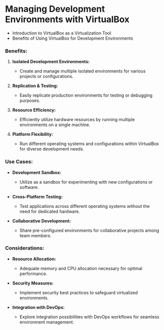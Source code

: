 # Managing Development Environments with VirtualBox

- Introduction to VirtualBox as a Virtualization Tool
- Benefits of Using VirtualBox for Development Environments

### Benefits:

1. **Isolated Development Environments:**
   - Create and manage multiple isolated environments for various projects or configurations.

2. **Replication & Testing:**
   - Easily replicate production environments for testing or debugging purposes.

3. **Resource Efficiency:**
   - Efficiently utilize hardware resources by running multiple environments on a single machine.

4. **Platform Flexibility:**
   - Run different operating systems and configurations within VirtualBox for diverse development needs.

### Use Cases:

- **Development Sandbox:**
  - Utilize as a sandbox for experimenting with new configurations or software.

- **Cross-Platform Testing:**
  - Test applications across different operating systems without the need for dedicated hardware.

- **Collaborative Development:**
  - Share pre-configured environments for collaborative projects among team members.

### Considerations:

- **Resource Allocation:**
  - Adequate memory and CPU allocation necessary for optimal performance.

- **Security Measures:**
  - Implement security best practices to safeguard virtualized environments.

- **Integration with DevOps:**
  - Explore integration possibilities with DevOps workflows for seamless environment management.


